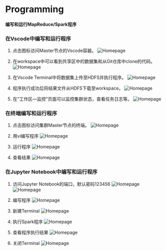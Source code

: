# Programming

#### 编写和运行MapReduce/Spark程序

### 在Vscode中编写和运行程序

1. 点击图标访问Master节点的Vscode容器。
![Homepage](../images/open-vscode.png "打开Vscode")

2. 在workspace中可以看到共享区中的数据集和从Git仓库中clone的代码。
![Homepage](../images/vscode-ws.png "Vscode Workspace")

3. 在Vscode Terminal中将数据集上传至HDFS并执行程序。
![Homepage](../images/vscode-terminal.png "Hadoop操作")

4. 程序执行成功后将结果文件从HDFS下载至workspace。
![Homepage](../images/vscode-result.png "查看执行结果")

5. 在“工作区—监控”页面可以监控集群状态，查看任务日志等。
![Homepage](../images/yarn-rm.png "查看任务执行情况")


### 在终端编写和运行程序

1. 点击图标访问集群Master节点的终端。
![Homepage](../images/open-ssh.png "打开SSH终端")

2. 用vi编写程序
![Homepage](../images/ssh-vi.png "vi编辑代码")

3. 运行程序
![Homepage](../images/ssh-execution.png "终端执行程序")

4. 查看结果
![Homepage](../images/ssh-cat.png "查看运行结果")


### 在Jupyter Notebook中编写和运行程序

1. 访问Jupyter Notebook的端口，默认密码123456
![Homepage](../images/open-jupyter.png "打开Jupyter Notebook")
![Homepage](../images/jupyter1.png "Jupyter Notebook首页")

2. 编写程序
![Homepage](../images/jupyter2.png "在Jupyter Notebook中编写Spark程序")

3. 新建Terminal
![Homepage](../images/jupyter3.png "新建终端")

4. 执行Spark程序
![Homepage](../images/jupyter5.png "执行Spark程序")

5. 查看程序执行结果
![Homepage](../images/jupyter6.png "Spark程序执行结束")

6. 关闭Terminal
![Homepage](../images/jupyter4.png "关闭终端")
